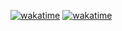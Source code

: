 [![wakatime](https://wakatime.com/badge/user/f861f09e-f4d8-432e-9215-5beed8ef4596.svg)](https://wakatime.com/@f861f09e-f4d8-432e-9215-5beed8ef4596)
[![wakatime](https://wakatime.com/share/@f861f09e-f4d8-432e-9215-5beed8ef4596/a1e2aac5-ed31-43a9-89da-dc2c4f73f017.svg)](https://wakatime.com/@f861f09e-f4d8-432e-9215-5beed8ef4596)
